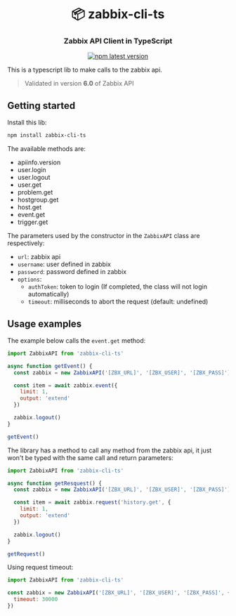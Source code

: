 <h1 align="center" style="border-bottom: none;">📦 zabbix-cli-ts</h1>
<h3 align="center">Zabbix API Client in TypeScript</h3>
<p align="center">
  <a href="https://www.npmjs.com/package/zabbix-cli-ts">
    <img alt="npm latest version" src="https://img.shields.io/npm/v/zabbix-cli-ts/latest.svg">
  </a>
</p>

This is a typescript lib to make calls to the zabbix api.

> Validated in version **6.0** of Zabbix API

## Getting started

Install this lib:

```bash
npm install zabbix-cli-ts
```

The available methods are:

- apiinfo.version
- user.login
- user.logout
- user.get
- problem.get
- hostgroup.get
- host.get
- event.get
- trigger.get

The parameters used by the constructor in the `ZabbixAPI` class are respectively:

- `url`: zabbix api
- `username`: user defined in zabbix
- `password`: password defined in zabbix
- `options`:
  - `authToken`: token to login (If completed, the class will not login automatically)
  - `timeout`: milliseconds to abort the request (default: undefined)

## Usage examples

The example below calls the `event.get` method:

```js
import ZabbixAPI from 'zabbix-cli-ts'

async function getEvent() {
  const zabbix = new ZabbixAPI('[ZBX_URL]', '[ZBX_USER]', '[ZBX_PASS]')

  const item = await zabbix.event({
    limit: 1,
    output: 'extend'
  })

  zabbix.logout()
}

getEvent()
```

The library has a method to call any method from the zabbix api, it just won't be typed with the same call and return parameters:

```js
import ZabbixAPI from 'zabbix-cli-ts'

async function getResquest() {
  const zabbix = new ZabbixAPI('[ZBX_URL]', '[ZBX_USER]', '[ZBX_PASS]')

  const item = await zabbix.request('history.get', {
    limit: 1,
    output: 'extend'
  })

  zabbix.logout()
}

getRequest()
```

Using request timeout:

```js
import ZabbixAPI from 'zabbix-cli-ts'

const zabbix = new ZabbixAPI('[ZBX_URL]', '[ZBX_USER]', '[ZBX_PASS]', {
  timeout: 30000
})
```
